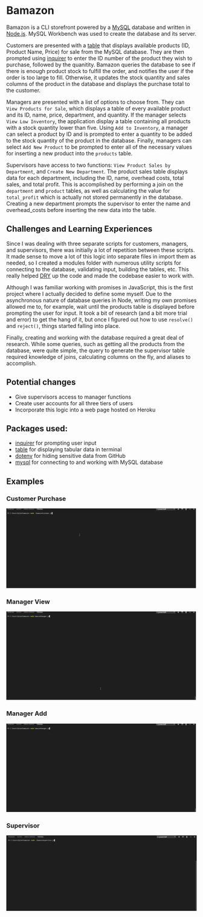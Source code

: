 # Bamazon

Bamazon is a CLI storefront powered by a [MySQL](https://www.npmjs.com/package/mysql) database and written in [Node.js](https://nodejs.org/en/). MySQL Workbench was used to create the database and its server.

Customers are presented with a [table](https://www.npmjs.com/package/table) that displays available products (ID, Product Name, Price) for sale from the MySQL database. They are then prompted using [inquirer](https://www.npmjs.com/package/inquirer) to enter the ID number of the product they wish to purchase, followed by the quanitity. Bamazon queries the database to see if there is enough product stock to fulfill the order, and notifies the user if the order is too large to fill. Otherwise, it updates the stock quantity and sales columns of the product in the database and displays the purchase total to the customer.

Managers are presented with a list of options to choose from. They can `View Products for Sale`, which displays a table of every available product and its ID, name, price, department, and quantity. If the manager selects `View Low Inventory`, the application display a table containing all products with a stock quantity lower than five. Using `Add to Inventory`, a manager can select a product by ID and is prompted to enter a quantity to be added to the stock quantity of the product in the database. Finally, managers can select `Add New Product` to be prompted to enter all of the necessary values for inserting a new product into the `products` table. 

Supervisors have access to two functions: `View Product Sales by Department`, and `Create New Department`. The product sales table displays data for each department, including the ID, name, overhead costs, total sales, and total profit. This is accomplished by performing a join on the `department` and `product` tables, as well as calculating the value for `total_profit` which is actually not stored permanently in the database. Creating a new department prompts the supervisor to enter the name and overhead_costs before inserting the new data into the table.

## Challenges and Learning Experiences

Since I was dealing with three separate scripts for customers, managers, and supervisors, there was initially a lot of repetition between these scripts. It made sense to move a lot of this logic into separate files in import them as needed, so I created a modules folder with numerous utility scripts for connecting to the database, validating input, building the tables, etc. This really helped [DRY](https://en.wikipedia.org/wiki/Don%27t_repeat_yourself) up the code and made the codebase easier to work with.

Although I was familiar working with promises in JavaScript, this is the first project where I actually decided to define some myself. Due to the asynchronous nature of database queries in Node, writing my own promises allowed me to, for example, wait until the products table is displayed before prompting the user for input. It took a bit of research (and a bit more trial and error) to get the hang of it, but once I figured out how to use `resolve()` and `reject()`, things started falling into place.

Finally, creating and working with the database required a great deal of research. While some queries, such as getting all the products from the database, were quite simple, the query to generate the supervisor table required knowledge of joins, calculating columns on the fly, and aliases to accomplish.

## Potential changes
* Give supervisors access to manager functions
* Create user accounts for all three tiers of users
* Incorporate this logic into a web page hosted on Heroku

## Packages used: 
* [inquirer](https://www.npmjs.com/package/inquirer) for prompting user input
* [table](https://www.npmjs.com/package/table) for displaying tabular data in terminal
* [dotenv](https://www.npmjs.com/package/dotenv) for hiding sensitive data from GitHub
* [mysql](https://www.npmjs.com/package/mysql) for connecting to and working with MySQL database

## Examples

### Customer Purchase

![customer](assets/images/customer.gif)

### Manager View

![managerView](assets/images/managerView.gif)

### Manager Add

![managerAdd](assets/images/managerAdd.gif)

### Supervisor

![supervisor](assets/images/supervisor.gif)